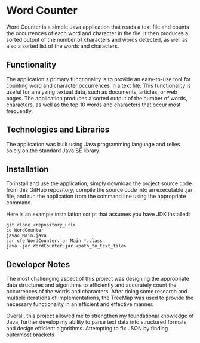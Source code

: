 # Word Counter

Word Counter is a simple Java application that reads a text file and counts the occurrences of each word and character in the file. It then produces a sorted output of the number of characters and words detected, as well as also a sorted list of the words and characters.

## Functionality

The application's primary functionality is to provide an easy-to-use tool for counting word and character occurrences in a text file. This functionality is useful for analyzing textual data, such as documents, articles, or web pages. The application produces a sorted output of the number of words, characters, as well as the top 10 words and characters that occur most frequently.

## Technologies and Libraries

The application was built using Java programming language and relies solely on the standard Java SE library.

## Installation

To install and use the application, simply download the project source code from this GitHub repository, compile the source code into an executable .jar file, and run the application from the command line using the appropriate command.

Here is an example installation script that assumes you have JDK installed:

```
git clone <repository_url>
cd WordCounter
javac Main.java
jar cfe WordCounter.jar Main *.class
java -jar WordCounter.jar <path_to_text_file>
```

## Developer Notes

The most challenging aspect of this project was designing the appropriate data structures and algorithms to efficiently and accurately count the occurrences of the words and characters. After doing some research and multiple iterations of implementations, the TreeMap was used to provide the necessary functionality in an efficient and effective manner.

Overall, this project allowed me to strengthen my foundational knowledge of Java, further develop my ability to parse text data into structured formats, and design efficient algorithms.
Attempting to fix JSON by finding outermost brackets

